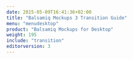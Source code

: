 ```yaml
---
date: 2015-05-09T16:41:36+02:00
title: "Balsamiq Mockups 3 Transition Guide"
menu: "menudesktop"
product: "Balsamiq Mockups for Desktop"
weight: 195
include: "transition"
editorversion: 3
---
```

